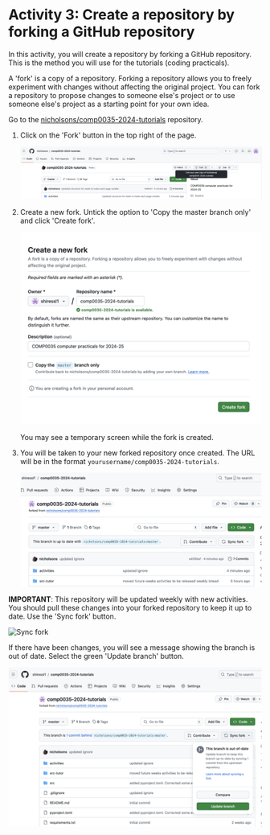 # Activity 3: Create a repository by forking a GitHub repository

In this activity, you will create a repository by forking a GitHub repository. This is the method you will use for the
tutorials (coding practicals).

A 'fork' is a copy of a repository. Forking a repository allows you to freely experiment with changes without affecting
the original project. You can fork a repository to propose changes to someone else's project or to use someone else's
project as a starting point for your own idea.

Go to the [nicholsons/comp0035-2024-tutorials](https://github.com/nicholsons/comp0035-2024-tutorials) repository.

1. Click on the 'Fork' button in the top right of the page.

   ![Fork button](../img/gh-fork.png)

2. Create a new fork. Untick the option to 'Copy the master branch only' and click 'Create fork'.

   ![Fork repository](../img/gh-create-fork.png)

   You may see a temporary screen while the fork is created.

3. You will be taken to your new forked repository once created. The URL will be in the format
   `yourusername/comp0035-2024-tutorials`.

   ![Forked repository](../img/gh-forked-repo.png)

**IMPORTANT**: This repository will be updated weekly with new activities. You should pull these changes into your forked
repository to keep it up to date. Use the 'Sync fork' button.

![Sync fork](../img/gh-sync-fork.png)

If there have been changes, you will see a message showing the branch is out of date. Select the green 'Update branch' button.

![Update branch](../img/gh-update-branch.png)